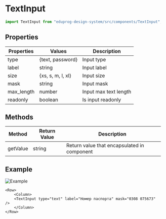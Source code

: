 # TextInput

```js
import TextInput from "eduprog-design-system/src/components/TextInput";
```

## Properties

| Properties | Values            | Description           |
| ---------- | ----------------- | --------------------- |
| type       | {text, password}  | Input type            |
| label      | string            | Input label           |
| size       | {xs, s, m, l, xl} | Input size            |
| mask       | string            | Input mask            |
| max_length | number            | Input max text length |
| readonly   | boolean           | Is input readonly     |

## Methods

| Method   | Return Value | Description                                 |
| -------- | ------------ | ------------------------------------------- |
| getValue | string       | Return value that encapsulated in component |

## Example

![Example](https://i.imgur.com/Qw2HntY.png)

```vue
<Row>
    <Column>
    <TextInput type="text" label="Номер паспорта" mask="0308 075673" />
    </Column>
</Row>
```
